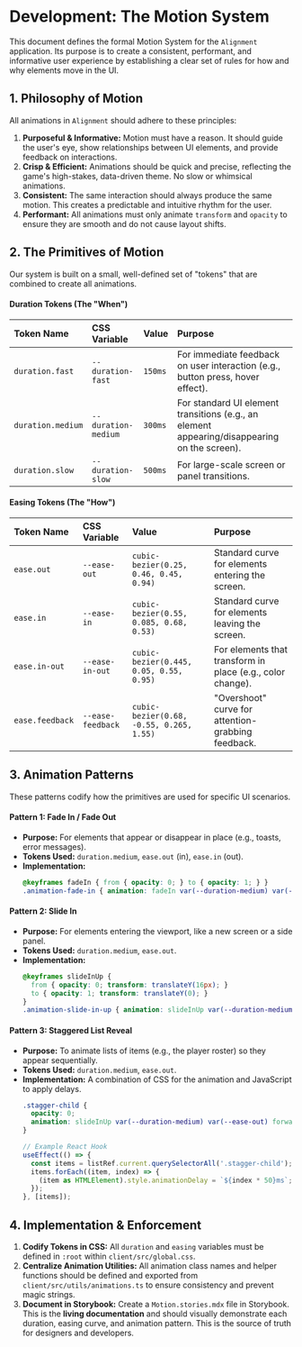 # Development: The Motion System

This document defines the formal Motion System for the `Alignment` application. Its purpose is to create a consistent, performant, and informative user experience by establishing a clear set of rules for how and why elements move in the UI.

## 1. Philosophy of Motion

All animations in `Alignment` should adhere to these principles:

1.  **Purposeful & Informative:** Motion must have a reason. It should guide the user's eye, show relationships between UI elements, and provide feedback on interactions.
2.  **Crisp & Efficient:** Animations should be quick and precise, reflecting the game's high-stakes, data-driven theme. No slow or whimsical animations.
3.  **Consistent:** The same interaction should always produce the same motion. This creates a predictable and intuitive rhythm for the user.
4.  **Performant:** All animations must only animate `transform` and `opacity` to ensure they are smooth and do not cause layout shifts.

## 2. The Primitives of Motion

Our system is built on a small, well-defined set of "tokens" that are combined to create all animations.

#### **Duration Tokens (The "When")**

| Token Name | CSS Variable | Value | Purpose |
| :--- | :--- | :--- | :--- |
| `duration.fast` | `--duration-fast` | `150ms` | For immediate feedback on user interaction (e.g., button press, hover effect). |
| `duration.medium`| `--duration-medium` | `300ms` | For standard UI element transitions (e.g., an element appearing/disappearing on the screen). |
| `duration.slow` | `--duration-slow` | `500ms` | For large-scale screen or panel transitions. |

#### **Easing Tokens (The "How")**

| Token Name | CSS Variable | Value | Purpose |
| :--- | :--- | :--- | :--- |
| `ease.out` | `--ease-out` | `cubic-bezier(0.25, 0.46, 0.45, 0.94)` | Standard curve for elements entering the screen. |
| `ease.in` | `--ease-in` | `cubic-bezier(0.55, 0.085, 0.68, 0.53)` | Standard curve for elements leaving the screen. |
| `ease.in-out`| `--ease-in-out` | `cubic-bezier(0.445, 0.05, 0.55, 0.95)` | For elements that transform in place (e.g., color change). |
| `ease.feedback`| `--ease-feedback`| `cubic-bezier(0.68, -0.55, 0.265, 1.55)` | "Overshoot" curve for attention-grabbing feedback. |

## 3. Animation Patterns

These patterns codify how the primitives are used for specific UI scenarios.

#### **Pattern 1: Fade In / Fade Out**

*   **Purpose:** For elements that appear or disappear in place (e.g., toasts, error messages).
*   **Tokens Used:** `duration.medium`, `ease.out` (in), `ease.in` (out).
*   **Implementation:**
    ```css
    @keyframes fadeIn { from { opacity: 0; } to { opacity: 1; } }
    .animation-fade-in { animation: fadeIn var(--duration-medium) var(--ease-out) forwards; }
    ```

#### **Pattern 2: Slide In**

*   **Purpose:** For elements entering the viewport, like a new screen or a side panel.
*   **Tokens Used:** `duration.medium`, `ease.out`.
*   **Implementation:**
    ```css
    @keyframes slideInUp {
      from { opacity: 0; transform: translateY(16px); }
      to { opacity: 1; transform: translateY(0); }
    }
    .animation-slide-in-up { animation: slideInUp var(--duration-medium) var(--ease-out) forwards; }
    ```

#### **Pattern 3: Staggered List Reveal**

*   **Purpose:** To animate lists of items (e.g., the player roster) so they appear sequentially.
*   **Tokens Used:** `duration.medium`, `ease.out`.
*   **Implementation:** A combination of CSS for the animation and JavaScript to apply delays.
    ```css
    .stagger-child {
      opacity: 0;
      animation: slideInUp var(--duration-medium) var(--ease-out) forwards;
    }
    ```
    ```typescript
    // Example React Hook
    useEffect(() => {
      const items = listRef.current.querySelectorAll('.stagger-child');
      items.forEach((item, index) => {
        (item as HTMLElement).style.animationDelay = `${index * 50}ms`; // 50ms stagger delay
      });
    }, [items]);
    ```

## 4. Implementation & Enforcement

1.  **Codify Tokens in CSS:** All `duration` and `easing` variables must be defined in `:root` within `client/src/global.css`.
2.  **Centralize Animation Utilities:** All animation class names and helper functions should be defined and exported from `client/src/utils/animations.ts` to ensure consistency and prevent magic strings.
3.  **Document in Storybook:** Create a `Motion.stories.mdx` file in Storybook. This is the **living documentation** and should visually demonstrate each duration, easing curve, and animation pattern. This is the source of truth for designers and developers.
